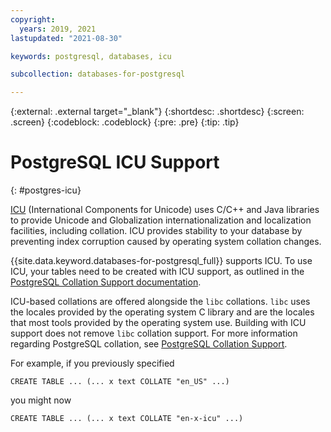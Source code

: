 ```yaml
---
copyright:
  years: 2019, 2021
lastupdated: "2021-08-30"

keywords: postgresql, databases, icu

subcollection: databases-for-postgresql

---
```


{:external: .external target="_blank"}
{:shortdesc: .shortdesc}
{:screen: .screen}
{:codeblock: .codeblock}
{:pre: .pre}
{:tip: .tip}

# PostgreSQL ICU Support
{: #postgres-icu}

[ICU](http://site.icu-project.org/) (International Components for Unicode) uses C/C++ and Java libraries to provide Unicode and Globalization internationalization and localization facilities, including collation. ICU provides stability to your database by preventing index corruption caused by operating system collation changes. 

{{site.data.keyword.databases-for-postgresql_full}} supports ICU. To use ICU, your tables need to be created with ICU support, as outlined in the [PostgreSQL Collation Support documentation](http://www.postgresql.org/docs/10/static/collation.html). 

ICU-based collations are offered alongside the `libc` collations. `libc` uses the locales provided by the operating system C library and are the locales that most tools provided by the operating system use. Building with ICU support does not remove `libc` collation support. For more information regarding PostgreSQL collation, see [PostgreSQL Collation Support](https://www.postgresql.org/docs/12/collation.html). 

For example, if you previously specified 

`CREATE TABLE ... (... x text COLLATE "en_US" ...)`

you might now 

`CREATE TABLE ... (... x text COLLATE "en-x-icu" ...)`
